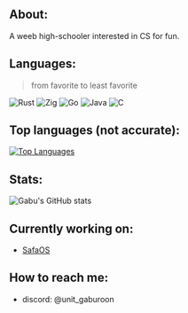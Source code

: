 ## About:
A weeb high-schooler interested in CS for fun.

## Languages:
>from favorite to least favorite

![Rust](https://img.shields.io/badge/Rust-orange.svg?style=for-the-badge&logo=Rust) ![Zig](https://img.shields.io/badge/Zig-black.svg?style=for-the-badge&logo=zig) ![Go](https://img.shields.io/badge/Go-blue.svg?style=for-the-badge&logo=go&logoColor=white) ![Java](https://img.shields.io/badge/java-black.svg?style=for-the-badge&logo=openjdk&logoColor=white) ![C](https://img.shields.io/badge/-black.svg?style=for-the-badge&logo=C)
## Top languages (not accurate):
 [![Top Languages](https://github-readme-stats-jet-iota-97.vercel.app/api/top-langs/?username=ObserverUnit&role=OWNER,COLLABORATOR,ORGANIZATION_MEMBER&theme=radical&layout=compact)](https://github.com/ObserverUnit)
## Stats:
![Gabu's GitHub stats](https://github-readme-stats-jet-iota-97.vercel.app/api?username=ObserverUnit&role=OWNER,COLLABORATOR,ORGANIZATION_MEMBER&show_icons=true&theme=radical)
## Currently working on: 
- [SafaOS](https://github.com/SafaOS/SafaOS)

## How to reach me:
   - discord: @unit_gaburoon
